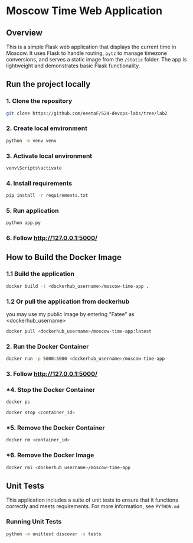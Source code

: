 # Moscow Time Web Application

## Overview

This is a simple Flask web application that displays the current time in Moscow. It uses Flask to handle routing, `pytz` to manage timezone conversions, and serves a static image from the `/static` folder. The app is lightweight and demonstrates basic Flask functionality.

## Run the project locally
### 1. Clone the repository
```bash
git clone https://github.com/eeetaF/S24-devops-labs/tree/lab2
```
### 2. Create local environment
```bash
python -m venv venv
```
### 3. Activate local environment
```bash
venv\Scripts\activate
```
### 4. Install requirements
```bash
pip install -r requirements.txt
```
### 5. Run application
```bash
python app.py
```
### 6. Follow http://127.0.0.1:5000/

## How to Build the Docker Image
### 1.1 Build the application
```bash
docker build -t <dockerhub_username>/moscow-time-app .
``` 
### 1.2 Or pull the application from dockerhub
you may use my public image by entering "Fatee" as <dockerhub_username>
```bash
docker pull <dockerhub_username>/moscow-time-app:latest
```
### 2. Run the Docker Container
```bash
docker run -p 5000:5000 <dockerhub_username>/moscow-time-app
```
### 3. Follow http://127.0.0.1:5000/
### *4. Stop the Docker Container
```bash
docker ps
```
```bash
docker stop <container_id>
```
### *5. Remove the Docker Container
```bash
docker rm <container_id>
```
### *6. Remove the Docker Image
```bash
docker rmi <dockerhub_username>/moscow-time-app
```

## Unit Tests
This application includes a suite of unit tests to ensure that it functions correctly and meets requirements. For more information, see `PYTHON.md`
### Running Unit Tests
```bash
python -m unittest discover -s tests
```